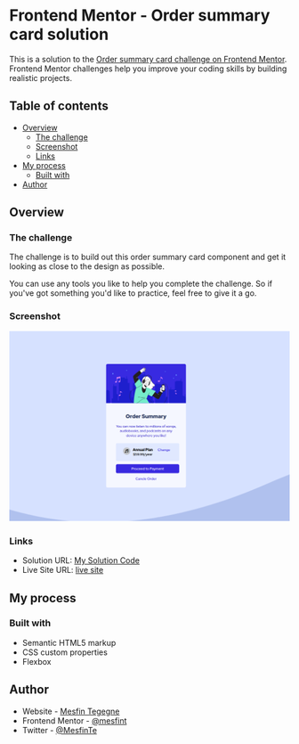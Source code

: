 # Frontend Mentor - Order summary card solution

This is a solution to the [Order summary card challenge on Frontend Mentor](https://www.frontendmentor.io/challenges/order-summary-component-QlPmajDUj). Frontend Mentor challenges help you improve your coding skills by building realistic projects.

## Table of contents

- [Overview](#overview)
  - [The challenge](#the-challenge)
  - [Screenshot](#screenshot)
  - [Links](#links)
- [My process](#my-process)
  - [Built with](#built-with)
- [Author](#author)

## Overview

### The challenge

The challenge is to build out this order summary card component and get it looking as close to the design as possible.

You can use any tools you like to help you complete the challenge. So if you've got something you'd like to practice, feel free to give it a go.

### Screenshot

![](https://github.com/mesfint/devChallenges/blob/main/2.order-summary-component-main/images/Screenshot.png)

### Links

- Solution URL: [My Solution Code](https://github.com/mesfint/devChallenges/tree/main/2.order-summary-component-main)
- Live Site URL: [ live site ](https://mesfint.github.io/devChallenges/2.order-summary-component-main/)

## My process

### Built with

- Semantic HTML5 markup
- CSS custom properties
- Flexbox

## Author

- Website - [Mesfin Tegegne](https://mesfint.netlify.app/)
- Frontend Mentor - [@mesfint](https://www.frontendmentor.io/profile/mesfint)
- Twitter - [@MesfinTe](https://twitter.com/MesfinTe)
